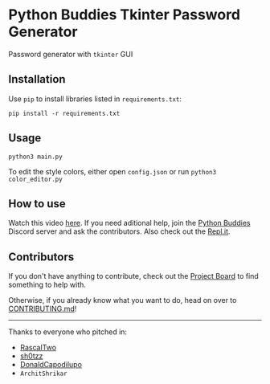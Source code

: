 # Python Buddies Tkinter Password Generator

Password generator with `tkinter` GUI

## Installation

Use `pip` to install libraries listed in `requirements.txt`:

`pip install -r requirements.txt`

## Usage

`python3 main.py`

To edit the style colors, either open `config.json` or run `python3 color_editor.py`

## How to use

Watch this video [here](https://youtu.be/1wepX5_ptTA).
If you need aditional help, join the [Python Buddies](https://discord.gg/ED8kU5K) Discord server and ask the contributors.
Also check out the [Repl.it](https://repl.it/@RascalTwo/PythonBuddiesPasswordGenerator).

## Contributors

If you don't have anything to contribute, check out the [Project Board](../../../projects/1) to find something to help with.

Otherwise, if you already know what you want to do, head on over to [CONTRIBUTING.md](CONTRIBUTING.md)!

***

Thanks to everyone who pitched in:

- [RascalTwo](https://github.com/RascalTwo)
- [sh0tzz](http://github.com/sh0tzz)
- [DonaldCapodilupo](http://github.com/DonaldCapodilupo)
- `ArchitShrikar`